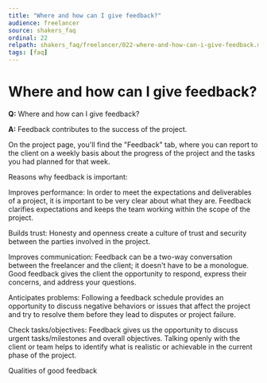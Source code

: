```yaml
---
title: "Where and how can I give feedback?"
audience: freelancer
source: shakers_faq
ordinal: 22
relpath: shakers_faq/freelancer/022-where-and-how-can-i-give-feedback.md
tags: [faq]
---
```


# Where and how can I give feedback?

**Q:** Where and how can I give feedback?

**A:** Feedback contributes to the success of the project.

On the project page, you'll find the "Feedback" tab, where you can report to the client on a weekly basis about the progress of the project and the tasks you had planned for that week.

Reasons why feedback is important:

Improves performance: In order to meet the expectations and deliverables of a project, it is important to be very clear about what they are. Feedback clarifies expectations and keeps the team working within the scope of the project.

Builds trust: Honesty and openness create a culture of trust and security between the parties involved in the project.

Improves communication: Feedback can be a two-way conversation between the freelancer and the client; it doesn't have to be a monologue. Good feedback gives the client the opportunity to respond, express their concerns, and address your questions.

Anticipates problems: Following a feedback schedule provides an opportunity to discuss negative behaviors or issues that affect the project and try to resolve them before they lead to disputes or project failure.

Check tasks/objectives: Feedback gives us the opportunity to discuss urgent tasks/milestones and overall objectives. Talking openly with the client or team helps to identify what is realistic or achievable in the current phase of the project.

Qualities of good feedback
